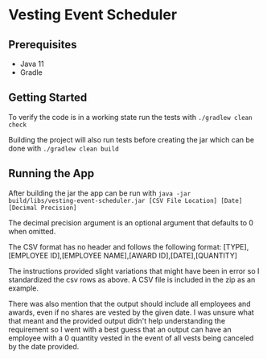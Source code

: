 # Vesting Event Scheduler #

## Prerequisites ##
- Java 11
- Gradle

## Getting Started ##
To verify the code is in a working state run the tests with `./gradlew clean check`

Building the project will also run tests before creating the jar which can be done with `./gradlew clean build`

## Running the App ##
After building the jar the app can be run with `java -jar build/libs/vesting-event-scheduler.jar [CSV File Location] [Date] [Decimal Precision]`

The decimal precision argument is an optional argument that defaults to 0 when omitted.

The CSV format has no header and follows the following format: [TYPE],[EMPLOYEE ID],[EMPLOYEE NAME],[AWARD ID],[DATE],[QUANTITY]
  
The instructions provided slight variations that might have been in error so I standardized the csv rows as above. A CSV file is included in the zip as an example.

There was also mention that the output should include all employees and awards, even if no shares are vested by the given date. I was unsure what that meant and the provided output didn't help understanding the requirement so I went with a best guess that an output can have an employee with a 0 quantity vested in the event of all vests being canceled by the date provided.

